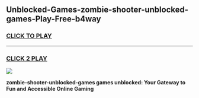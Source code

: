 
## Unblocked-Games-zombie-shooter-unblocked-games-Play-Free-b4way
<h3>
<a href="https://premium76.site?title=zombie-shooter-unblocked-games&ref=09A">CLICK TO PLAY</a></h3>
<hr>

<h3>
<a href="https://premium76.site?title=zombie-shooter-unblocked-games&ref=09A">CLICK 2 PLAY</a>
  
</h3>

<a href="https://premium76.site?title=zombie-shooter-unblocked-games&ref=09A"><img src="https://clearcache.store/games.png"></a>


**zombie-shooter-unblocked-games games unblocked: Your Gateway to Fun and Accessible Online Gaming**
